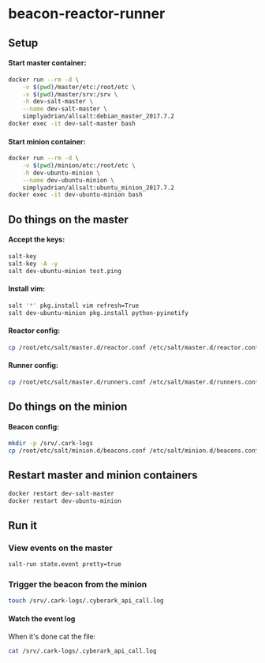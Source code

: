 # beacon-reactor-runner

## Setup

#### Start master container:

```bash
docker run --rm -d \
    -v $(pwd)/master/etc:/root/etc \
    -v $(pwd)/master/srv:/srv \
    -h dev-salt-master \
    --name dev-salt-master \
    simplyadrian/allsalt:debian_master_2017.7.2
docker exec -it dev-salt-master bash
```

#### Start minion container:

```bash
docker run --rm -d \
    -v $(pwd)/minion/etc:/root/etc \
    -h dev-ubuntu-minion \
    --name dev-ubuntu-minion \
    simplyadrian/allsalt:ubuntu_minion_2017.7.2
docker exec -it dev-ubuntu-minion bash
```


## Do things on the master

#### Accept the keys:

```bash
salt-key
salt-key -A -y
salt dev-ubuntu-minion test.ping
```

#### Install vim:

```bash
salt '*' pkg.install vim refresh=True
salt dev-ubuntu-minion pkg.install python-pyinotify
```


#### Reactor config:

```bash
cp /root/etc/salt/master.d/reactor.conf /etc/salt/master.d/reactor.conf
```

#### Runner config:

```bash
cp /root/etc/salt/master.d/runners.conf /etc/salt/master.d/runners.conf
```


## Do things on the minion

#### Beacon config:

```bash
mkdir -p /srv/.cark-logs
cp /root/etc/salt/minion.d/beacons.conf /etc/salt/minion.d/beacons.conf
```


## Restart master and minion containers

```bash
docker restart dev-salt-master
docker restart dev-ubuntu-minion
```


## Run it

### View events on the master

```bash
salt-run state.event pretty=true
```


### Trigger the beacon from the minion

```bash
touch /srv/.cark-logs/.cyberark_api_call.log
```

#### Watch the event log

When it's done cat the file:

```bash
cat /srv/.cark-logs/.cyberark_api_call.log
```
